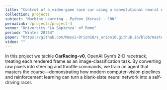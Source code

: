 ```yaml
---
title: "Control of a video-game race car using a convolutional neural network"
collection: projects
subject: "Machine Learning - Python (Keras) - CNN"
permalink: /projects/project-4
venue: "University 'La Sapienza' of Rome"
period: "Winter 20234"
paper: "https://github.com/Messi-Orion10/s_orion10.github.io/blob/master/files/HW2_ORELLI.pdf"
video: ""
---
```


In this project we tackle **CarRacing-v0**, OpenAI Gym’s 2-D racetrack, treating each rendered frame as an image-classification task. By converting raw pixels into steering and throttle commands, we train an agent that masters the course—demonstrating how modern computer-vision pipelines and reinforcement learning can turn a blank-slate neural network into a self-driving racer.

